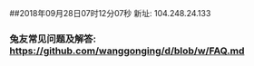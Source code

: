 ##2018年09月28日07时12分07秒 新址: 104.248.24.133
### 兔友常见问题及解答: https://github.com/wanggonging/d/blob/w/FAQ.md
